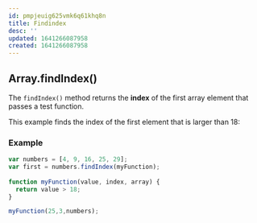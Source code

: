 ```yaml
---
id: pmpjeuig625vmk6q61khq8n
title: Findindex
desc: ''
updated: 1641266087958
created: 1641266087958
---
```



## Array.findIndex()

The `findIndex()` method returns the **index** of the first array element that passes a test function.

This example finds the index of the first element that is larger than 18:

### Example

```js
var numbers = [4, 9, 16, 25, 29];  
var first = numbers.findIndex(myFunction);  
  
function myFunction(value, index, array) {  
  return value > 18;  
}

myFunction(25,3,numbers);
```
